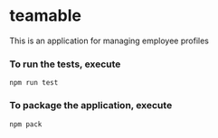 # teamable
This is an application for managing employee profiles

### To run the tests, execute
    npm run test

### To package the application, execute    
    npm pack 